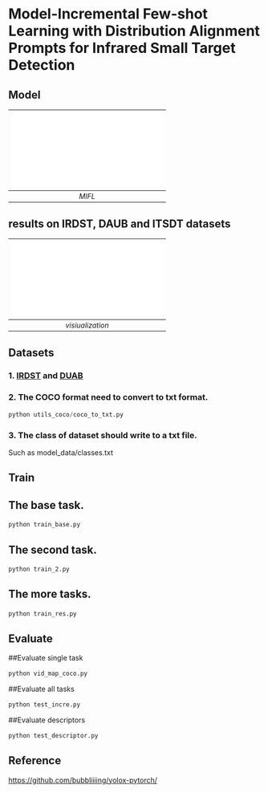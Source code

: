 # Model-Incremental Few-shot Learning with Distribution Alignment Prompts for Infrared Small Target Detection

## Model
|![MIFL](Fig/model.pdf)|
|:--:|
|*MIFL*|

## results on IRDST, DAUB and ITSDT datasets

| ![Vis](Fig/vis.pdf) |
|:--:|
| *visiualization* |

## Datasets
### 1. [IRDST](https://xzbai.buaa.edu.cn/datasets.html) and [DUAB](https://www.scidb.cn/en/detail?dataSetId=720626420933459968) 

### 2. The COCO format need to convert to txt format.
``` python 
python utils_coco/coco_to_txt.py
```
### 3. The class of dataset should write to a txt file. 
Such as model_data/classes.txt

## Train
## The base task.
``` python 
python train_base.py
```
## The second task.
``` python 
python train_2.py
```
## The more tasks.
``` python 
python train_res.py
```
## Evaluate
##Evaluate single task
```python 
python vid_map_coco.py
```

##Evaluate all tasks
```python 
python test_incre.py
```
##Evaluate descriptors
```python 
python test_descriptor.py
```


## Reference
https://github.com/bubbliiiing/yolox-pytorch/
